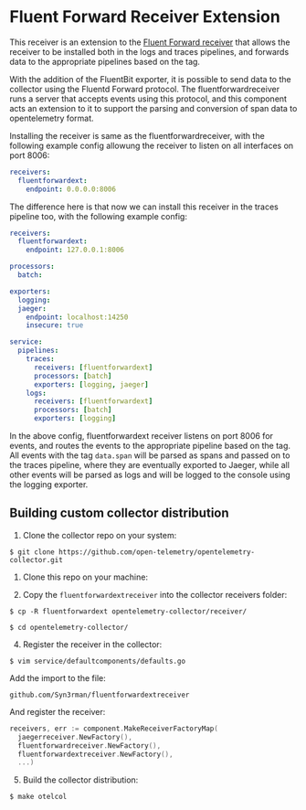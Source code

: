 # Fluent Forward Receiver Extension

This receiver is an extension to the [Fluent Forward receiver](https://github.com/open-telemetry/opentelemetry-collector/tree/master/receiver/fluentforwardreceiver) that allows the receiver to be installed both in the logs and traces pipelines, and forwards data to the appropriate pipelines based on the tag.

With the addition of the FluentBit exporter, it is possible to send data to the collector using the Fluentd Forward protocol. The fluentforwardreceiver runs a server that accepts events using this protocol, and this component acts an extension to it to support the parsing and conversion of span data to opentelemetry format.

Installing the receiver is same as the fluentforwardreceiver, with the following example config allowung the receiver to listen on all interfaces on port 8006:

```yaml
receivers:
  fluentforwardext:
    endpoint: 0.0.0.0:8006
```

The difference here is that now we can install this receiver in the traces pipeline too, with the following example config:

```yaml
receivers:
  fluentforwardext:
    endpoint: 127.0.0.1:8006

processors:
  batch:

exporters:
  logging:
  jaeger:
    endpoint: localhost:14250
    insecure: true

service:
  pipelines:
    traces:
      receivers: [fluentforwardext]
      processors: [batch]
      exporters: [logging, jaeger]
    logs:
      receivers: [fluentforwardext]
      processors: [batch]
      exporters: [logging]
```

In the above config, fluentforwardext receiver listens on port 8006 for events, and routes the events to the appropriate pipeline based on the tag. All events with the tag `data.span` will be parsed as spans and passed on to the traces pipeline, where they are eventually exported to Jaeger, while all other events will be parsed as logs and will be logged to the console using the logging exporter.

## Building custom collector distribution

1. Clone the collector repo on your system:

```
$ git clone https://github.com/open-telemetry/opentelemetry-collector.git
```

1. Clone this repo on your machine:

2. Copy the `fluentforwardextreceiver` into the collector receivers folder:

```
$ cp -R fluentforwardext opentelemetry-collector/receiver/

$ cd opentelemetry-collector/
```

4. Register the receiver in the collector:

```
$ vim service/defaultcomponents/defaults.go
```

Add the import to the file:
```
github.com/Syn3rman/fluentforwardextreceiver
```

And register the receiver:

```go
receivers, err := component.MakeReceiverFactoryMap(
  jaegerreceiver.NewFactory(),
  fluentforwardreceiver.NewFactory(),
  fluentforwardextreceiver.NewFactory(),
  ...)
```

5. Build the collector distribution:
```
$ make otelcol
```
